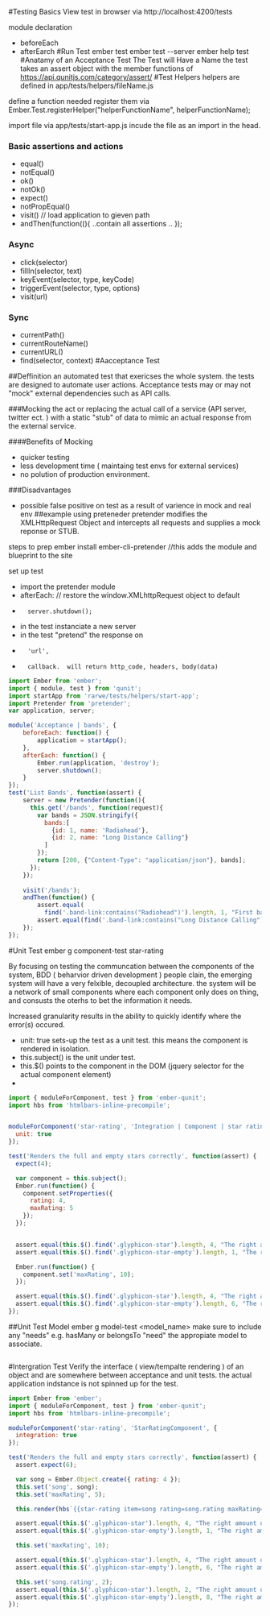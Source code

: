 #Testing Basics
View test in browser via http://localhost:4200/tests

module declaration
*   beforeEach
*   afterEarch
#Run Test
ember test
ember test --server
ember help test
#Anatamy of  an Acceptance Test
The Test will Have a Name
the test takes an assert object with the member functions of
https://api.qunitjs.com/category/assert/
#Test Helpers
helpers are defined in app/tests/helpers/fileName.js

define a function needed
register them via Ember.Test.registerHelper("helperFunctionName", helperFunctionName);

import file via app/tests/start-app.js
incude the file as an import in the head.

### Basic assertions and actions
*   equal()
*   notEqual()
*   ok()
*   notOk()
*   expect()
*   notPropEqual()
*   visit()  // load application to gieven path
*   andThen(function((){ ..contain all assertions .. });

### Async
* click(selector)
* fillIn(selector, text)
* keyEvent(selector, type, keyCode)
* triggerEvent(selector, type, options)
* visit(url)

### Sync
* currentPath()
* currentRouteName()
* currentURL()
* find(selector, context)
#Aacceptance Test

##Deffinition
an automated test that exericses the whole system. the tests are designed to automate user actions.  Acceptance tests may or may not "mock" external dependencies such as API calls.

###Mocking
the act or replacing the actual call of a service (API server, twitter ect. ) with a static "stub" of data to mimic an actual response from the external service.

####Benefits of Mocking
*   quicker testing
*   less development time ( maintaing test envs for external services)
*   no polution of production environment.

###Disadvantages
*   possible false positive on test as a result of varience in mock and real env
##example using preteneder
pretender modifies the XMLHttpRequest Object and intercepts all requests and supplies a mock reponse or STUB.

steps to prep
ember install ember-cli-pretender //this adds the module and blueprint to the site

set up test
*   import the pretender module
*   afterEach: // restore the window.XMLhttpRequest object to default
*       server.shutdown();
*   in the test instanciate a new server
*   in the test "pretend" the response on
*       'url',
*       callback.  will return http_code, headers, body(data)

```js
import Ember from 'ember';
import { module, test } from 'qunit';
import startApp from 'rarwe/tests/helpers/start-app';
import Pretender from 'pretender';
var application, server;

module('Acceptance | bands', {
    beforeEach: function() {
        application = startApp();
    },
    afterEach: function() {
        Ember.run(application, 'destroy');
        server.shutdown();
    }
});
test('List Bands', function(assert) {
    server = new Pretender(function(){
      this.get('/bands', function(request){
        var bands = JSON.stringify({
          bands:[
            {id: 1, name: 'Radiohead'},
            {id: 2, name: "Long Distance Calling"}
          ]
        });
        return [200, {"Content-Type": "application/json"}, bands];
      });
    });
    
    visit('/bands');
    andThen(function() {
        assert.equal(
          find('.band-link:contains("Radiohead")').length, 1, "First band link container the band name");
        assert.equal(find('.band-link:contains("Long Distance Calling")').length, 1, "The other band link contains the band name");
    });
});
```
#Unit Test
ember g component-test star-rating

By focusing on testing the communcation between the components of the system, BDD ( beharvior driven development ) people clain, the emerging system will have a very felxible, decoupled architecture. the system will be a network of small components where each component only does on thing, and consusts the oterhs to bet the information it needs.

Increased granularity results in the ability to quickly identify where the error(s) occured.
*   unit: true sets-up the test as a unit test. this means the component is rendered in isolation.
*   this.subject()  is the unit under test.
*   this.$() points to the component in the DOM  (jquery selector for the actual component element)
*   

```js
import { moduleForComponent, test } from 'ember-qunit';
import hbs from 'htmlbars-inline-precompile';


moduleForComponent('star-rating', 'Integration | Component | star rating', {
  unit: true
});

test('Renders the full and empty stars correctly', function(assert) {
  expect(4);

  var component = this.subject();
  Ember.run(function() {
    component.setProperties({
      rating: 4,
      maxRating: 5
    });
  });


  assert.equal(this.$().find('.glyphicon-star').length, 4, "The right amount of full stars is rendered");
  assert.equal(this.$().find('.glyphicon-star-empty').length, 1, "The right amount of empty stars is rendered");

  Ember.run(function() {
    component.set('maxRating', 10);
  });

  assert.equal(this.$().find('.glyphicon-star').length, 4, "The right amount of full stars is rendered after changing maxRating");
  assert.equal(this.$().find('.glyphicon-star-empty').length, 6, "The right amount of empty stars is rendered after changing maxRating");
});
```
##Unit Test Model
ember g model-test <model_name>
make sure to include any "needs" e.g. hasMany or belongsTo "need" the appropiate model to associate.

```js

```
#Intergration Test
Verify the interface ( view/tempalte rendering ) of an object and are somewhere between acceptance and unit tests. the actual application indstance is not spinned up for the test.

```js
import Ember from 'ember';
import { moduleForComponent, test } from 'ember-qunit';
import hbs from 'htmlbars-inline-precompile';

moduleForComponent('star-rating', 'StarRatingComponent', {
  integration: true
});

test('Renders the full and empty stars correctly', function(assert) {
  assert.expect(6);

  var song = Ember.Object.create({ rating: 4 });
  this.set('song', song);
  this.set('maxRating', 5);

  this.render(hbs`{{star-rating item=song rating=song.rating maxRating=maxRating}}`);

  assert.equal(this.$('.glyphicon-star').length, 4, "The right amount of full stars is rendered");
  assert.equal(this.$('.glyphicon-star-empty').length, 1, "The right amount of empty stars is rendered");

  this.set('maxRating', 10);

  assert.equal(this.$('.glyphicon-star').length, 4, "The right amount of full stars is rendered after changing maxRating");
  assert.equal(this.$('.glyphicon-star-empty').length, 6, "The right amount of empty stars is rendered after changing maxRating");

  this.set('song.rating', 2);
  assert.equal(this.$('.glyphicon-star').length, 2, "The right amount of full stars is rendered after changing rating");
  assert.equal(this.$('.glyphicon-star-empty').length, 8, "The right amount of empty stars is rendered after changing rating");
});
```